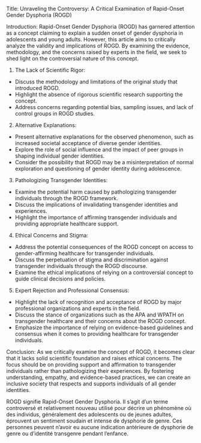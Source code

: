 

Title: Unraveling the Controversy: A Critical Examination of Rapid-Onset Gender Dysphoria (ROGD)

Introduction: Rapid-Onset Gender Dysphoria (ROGD) has garnered attention as a concept claiming to explain a sudden onset of gender dysphoria in adolescents and young adults. However, this article aims to critically analyze the validity and implications of ROGD. By examining the evidence, methodology, and the concerns raised by experts in the field, we seek to shed light on the controversial nature of this concept.

1.  The Lack of Scientific Rigor:

-   Discuss the methodology and limitations of the original study that introduced ROGD.
-   Highlight the absence of rigorous scientific research supporting the concept.
-   Address concerns regarding potential bias, sampling issues, and lack of control groups in ROGD studies.

2.  Alternative Explanations:

-   Present alternative explanations for the observed phenomenon, such as increased societal acceptance of diverse gender identities.
-   Explore the role of social influence and the impact of peer groups in shaping individual gender identities.
-   Consider the possibility that ROGD may be a misinterpretation of normal exploration and questioning of gender identity during adolescence.

3.  Pathologizing Transgender Identities:

-   Examine the potential harm caused by pathologizing transgender individuals through the ROGD framework.
-   Discuss the implications of invalidating transgender identities and experiences.
-   Highlight the importance of affirming transgender individuals and providing appropriate healthcare support.

4.  Ethical Concerns and Stigma:

-   Address the potential consequences of the ROGD concept on access to gender-affirming healthcare for transgender individuals.
-   Discuss the perpetuation of stigma and discrimination against transgender individuals through the ROGD discourse.
-   Examine the ethical implications of relying on a controversial concept to guide clinical decisions and policies.

5.  Expert Rejection and Professional Consensus:

-   Highlight the lack of recognition and acceptance of ROGD by major professional organizations and experts in the field.
-   Discuss the stance of organizations such as the APA and WPATH on transgender healthcare and their concerns about the ROGD concept.
-   Emphasize the importance of relying on evidence-based guidelines and consensus when it comes to providing healthcare for transgender individuals.

Conclusion: As we critically examine the concept of ROGD, it becomes clear that it lacks solid scientific foundation and raises ethical concerns. The focus should be on providing support and affirmation to transgender individuals rather than pathologizing their experiences. By fostering understanding, empathy, and evidence-based practices, we can create an inclusive society that respects and supports individuals of all gender identities.


ROGD signifie Rapid-Onset Gender Dysphoria. Il s’agit d’un terme controversé et relativement nouveau utilisé pour décrire un phénomène où des individus, généralement des adolescents ou de jeunes adultes, éprouvent un sentiment soudain et intense de dysphorie de genre. Ces personnes peuvent n’avoir eu aucune indication antérieure de dysphorie de genre ou d’identité transgenre pendant l’enfance.

